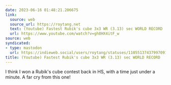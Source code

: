 ```yaml
---
date: 2023-06-16 01:48:21.206675
link:
  source: web
  source_url: https://roytang.net
  text: (Youtube) Fastest Rubik's cube 3x3 WR (3.13) sec WORLD RECORD
  url: https://www.youtube.com/watch?v=gh8HX4itF_w
source: web
syndicated:
- type: mastodon
  url: https://indieweb.social/users/roytang/statuses/110551374379970912
title: (Youtube) Fastest Rubik's cube 3x3 WR (3.13) sec WORLD RECORD
---
```


I think I won a Rubik's cube contest back in HS, with a time just under a minute. A far cry from this one!